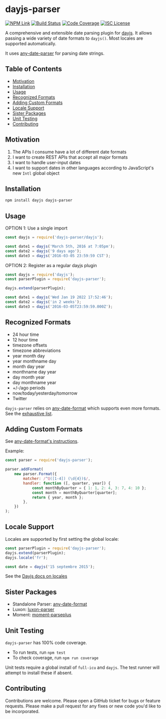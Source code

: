 # dayjs-parser

[![NPM Link](https://img.shields.io/npm/v/dayjs-parser?v=0.9.3)](https://npmjs.com/package/dayjs-parser)
[![Build Status](https://ci.appveyor.com/api/projects/status/github/kensnyder/dayjs-parser?branch=master&svg=true&v=0.9.3)](https://ci.appveyor.com/project/kensnyder/dayjs-parser/branch/master)
[![Code Coverage](https://codecov.io/gh/kensnyder/dayjs-parser/branch/master/graph/badge.svg?v=0.9.3)](https://codecov.io/gh/kensnyder/dayjs-parser)
[![ISC License](https://img.shields.io/npm/l/dayjs-parser.svg?v=0.9.3)](https://opensource.org/licenses/ISC)

A comprehensive and extensible date parsing plugin for
[dayjs](https://day.js.org). It allows passing a wide variety of date formats to
`dayjs()`. Most locales are supported automatically.

It uses [any-date-parser](https://npmjs.com/package/any-date-parser) for parsing
date strings.

## Table of Contents

- [Motivation](#motivation)
- [Installation](#installation)
- [Usage](#usage)
- [Recognized Formats](#recognized-formats)
- [Adding Custom Formats](#adding-custom-formats)
- [Locale Support](#locale-support)
- [Sister Packages](#sister-packages)
- [Unit Testing](#unit-testing)
- [Contributing](#contributing)

## Motivation

1. The APIs I consume have a lot of different date formats
1. I want to create REST APIs that accept all major formats
1. I want to handle user-input dates
1. I want to support dates in other languages according to JavaScript's new
   `Intl` global object

## Installation

```bash
npm install dayjs dayjs-parser
```

## Usage

OPTION 1: Use a single import

```js
const dayjs = require('dayjs-parser/dayjs');

const date1 = dayjs('March 5th, 2016 at 7:05pm');
const date2 = dayjs('9 days ago');
const date3 = dayjs('2016-03-05 23:59:59 CST');
```

OPTION 2: Register as a regular dayjs plugin

```js
const dayjs = require('dayjs');
const parserPlugin = require('dayjs-parser');

dayjs.extend(parserPlugin);

const date1 = dayjs('Wed Jan 19 2022 17:52:46');
const date2 = dayjs('in 2 weeks');
const date3 = dayjs('2016-03-05T23:59:59.000Z');
```

## Recognized Formats

- 24 hour time
- 12 hour time
- timezone offsets
- timezone abbreviations
- year month day
- year monthname day
- month day year
- monthname day year
- day month year
- day monthname year
- +/-/ago periods
- now/today/yesterday/tomorrow
- Twitter

`dayjs-parser` relies on
[any-date-format](https://www.npmjs.com/package/any-date-parser) which supports
even more formats. See the
[exhaustive list](https://www.npmjs.com/package/any-date-parser#exhaustive-list-of-date-formats).

## Adding Custom Formats

See
[any-date-format's instructions](https://www.npmjs.com/package/any-date-parser#adding-custom-formats).

Example:

```js
const parser = require('dayjs-parser');

parser.addFormat(
	new parser.Format({
		matcher: /^Q([1-4]) (\d{4})$/,
		handler: function ([, quarter, year]) {
			const monthByQuarter = { 1: 1, 2: 4, 3: 7, 4: 10 };
			const month = monthByQuarter[quarter];
			return { year, month };
		},
	})
);
```

## Locale Support

Locales are supported by first setting the global locale:

```js
const parserPlugin = require('dayjs-parser');
dayjs.extend(parserPlugin);
dayjs.locale('fr');

const date = dayjs('15 septembre 2015');
```

See the [Dayjs docs on locales](https://day.js.org/docs/en/i18n/i18n)

## Sister Packages

- Standalone Parser:
  [any-date-format](http://npmjs.com/packages/any-date-format)
- Luxon: [luxon-parser](http://npmjs.com/package/luxon-parser)
- Moment: [moment-parseplus](http://npmjs.com/package/moment-parseplus)

## Unit Testing

`dayjs-parser` has 100% code coverage.

- To run tests, run `npm test`
- To check coverage, run `npm run coverage`

Unit tests require a global install of `full-icu` and `dayjs`. The test runner
will attempt to install these if absent.

## Contributing

Contributions are welcome. Please open a GitHub ticket for bugs or feature
requests. Please make a pull request for any fixes or new code you'd like to be
incorporated.
